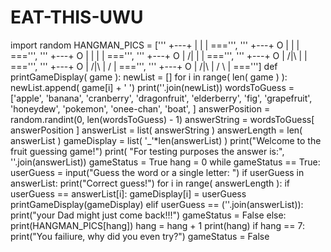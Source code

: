 # EAT-THIS-UWU
import random  HANGMAN_PICS = ['''    +---+        |        |        |       ===''', '''     +---+     O   |         |         |        ===''', '''     +---+     O   |     |   |         |        ===''', '''     +---+     O   |    /|   |         |        ===''', '''     +---+     O   |    /|\  |         |        ===''', '''     +---+     O   |    /|\  |    /    |        ===''', '''     +---+     O   |    /|\  |    / \  |        ===''']  def printGameDisplay( game ):         newList = []     for i in range( len( game ) ):                  newList.append( game[i] + ' ')          print(''.join(newList))   wordsToGuess = ['apple', 'banana', 'cranberry', 'dragonfruit', 'elderberry', 'fig', 'grapefruit', 'honeydew', 'pokemon', 'onee-chan', 'boat', ]   answerPosition = random.randint(0, len(wordsToGuess) - 1)  answerString = wordsToGuess[ answerPosition ]  answerList = list( answerString )  answerLength = len( answerList )   gameDisplay = list( '_'*len(answerList) )   print("Welcome to the fruit guessing game!") print( "For testing purposes the answer is:", ''.join(answerList))   gameStatus = True hang = 0   while gameStatus == True:     userGuess = input("Guess the word or a single letter: ")     if userGuess in answerList:         print("Correct guess!")         for i in range( answerLength ):             if userGuess == answerList[i]:                 gameDisplay[i] = userGuess         printGameDisplay(gameDisplay)     elif userGuess == (''.join(answerList)):         print("your Dad might just come back!!!")         gameStatus = False     else:         print(HANGMAN_PICS[hang])         hang = hang + 1          print(hang)         if hang == 7:             print("You failiure, why did you even try?")             gameStatus = False
